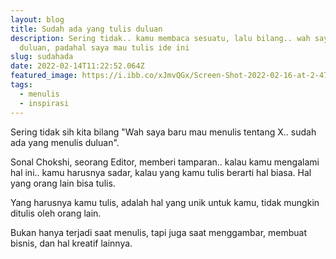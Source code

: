 ```yaml
---
layout: blog
title: Sudah ada yang tulis duluan
description: Sering tidak.. kamu membaca sesuatu, lalu bilang.. wah saya kalah
  duluan, padahal saya mau tulis ide ini
slug: sudahada
date: 2022-02-14T11:22:52.064Z
featured_image: https://i.ibb.co/xJmvQGx/Screen-Shot-2022-02-16-at-2-47-06-PM.png
tags:
  - menulis
  - inspirasi
---
```

Sering tidak sih kita bilang "Wah saya baru mau menulis tentang X.. sudah ada yang menulis duluan". 

Sonal Chokshi, seorang Editor, memberi tamparan.. kalau kamu mengalami hal ini.. kamu harusnya sadar, kalau yang kamu tulis berarti hal biasa. Hal yang orang lain bisa tulis.

Yang harusnya kamu tulis, adalah hal yang unik untuk kamu, tidak mungkin ditulis oleh orang lain. 

Bukan hanya terjadi saat menulis, tapi juga saat menggambar, membuat bisnis, dan hal kreatif lainnya.